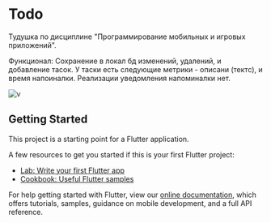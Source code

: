 # Todo

Тудушка по дисциплине "Программирование мобильных и игровых приложений".

Функционал:
Сохранение в локал бд изменений, удалений, и добавление тасок. У таски есть следующие метрики - описани (тектс), и время напоиналки. Реализации уведомления напоминалки нет.
 
 ![v](https://user-images.githubusercontent.com/62282262/158041075-52d8ec7a-daff-41e6-b6bb-c514971c3f05.gif)

 
## Getting Started

This project is a starting point for a Flutter application.

A few resources to get you started if this is your first Flutter project:

- [Lab: Write your first Flutter app](https://flutter.dev/docs/get-started/codelab)
- [Cookbook: Useful Flutter samples](https://flutter.dev/docs/cookbook)

For help getting started with Flutter, view our
[online documentation](https://flutter.dev/docs), which offers tutorials,
samples, guidance on mobile development, and a full API reference.
